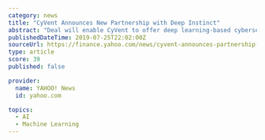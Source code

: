 ```yaml
---
category: news
title: "CyVent Announces New Partnership with Deep Instinct"
abstract: "Deal will enable CyVent to offer deep learning-based cybersecurity from Deep Instinct to customers in the Americas CyVent, a boutique advisory firm and solutions provider for cybersecurity ..."
publishedDateTime: 2019-07-25T22:02:00Z
sourceUrl: https://finance.yahoo.com/news/cyvent-announces-partnership-deep-instinct-130000169.html
type: article
score: 39
published: false

provider:
  name: YAHOO! News
  id: yahoo.com

topics:
  - AI
  - Machine Learning
---
```

